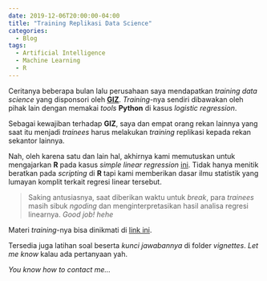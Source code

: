 ```yaml
---
date: 2019-12-06T20:00:00-04:00
title: "Training Replikasi Data Science"
categories:
  - Blog
tags:
  - Artificial Intelligence
  - Machine Learning
  - R
---
```


Ceritanya beberapa bulan lalu perusahaan saya mendapatkan _training data science_ yang disponsori oleh [__GIZ__](https://www.giz.de/en/worldwide/23079.html). _Training_-nya sendiri dibawakan oleh pihak lain dengan memakai _tools_ __Python__ di kasus _logistic regression_.

Sebagai kewajiban terhadap __GIZ__, saya dan empat orang rekan lainnya yang saat itu menjadi _trainees_ harus melakukan _training_ replikasi kepada rekan sekantor lainnya. 

Nah, oleh karena satu dan lain hal, akhirnya kami memutuskan untuk mengajarkan __R__ pada kasus _simple linear regression_ [ini](https://ikanx101.github.io/blog/blog-posting-regresi/). Tidak hanya menitik beratkan pada _scripting_ di __R__ tapi kami memberikan dasar ilmu statistik yang lumayan komplit terkait regresi linear tersebut.

> Saking antusiasnya, saat diberikan waktu untuk _break_, para _trainees_ masih sibuk _ngoding_ dan menginterpretasikan hasil analisa regresi linearnya. _Good job! hehe_

Materi _training_-nya bisa dinikmati di [link ini](https://github.com/ikanx101/belajaR/tree/master/Materi%20Training/Replikasi%20GIZ).

Tersedia juga latihan soal beserta _kunci jawabannya_ di folder _vignettes_. _Let me know_ kalau ada pertanyaan yah.

_You know how to contact me..._
